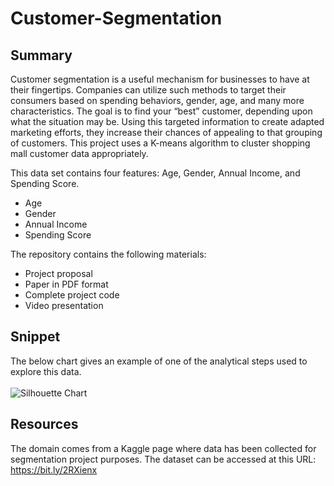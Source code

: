 # Customer-Segmentation

## Summary

Customer segmentation is a useful mechanism for businesses to have at their fingertips. Companies can utilize such methods to target their consumers based on spending behaviors, gender, age, and many more characteristics. The goal is to find your “best” customer, depending upon what the situation may be. Using this targeted information to create adapted marketing efforts, they increase their chances of appealing to that grouping of customers. This project uses a K-means algorithm to cluster shopping mall customer data appropriately.

This data set contains four features: Age, Gender, Annual Income, and Spending Score.

- Age
- Gender
- Annual Income
- Spending Score

The repository contains the following materials:

- Project proposal
- Paper in PDF format
- Complete project code
- Video presentation

## Snippet
The below chart gives an example of one of the analytical steps used to explore this data.<br/>
<br/>
<img src="https://i.imgur.com/Hmb0KOH.png" title="Silhouette Chart">

## Resources

The domain comes from a Kaggle page where data has been collected for segmentation project purposes. The dataset can be accessed at this URL: https://bit.ly/2RXienx

